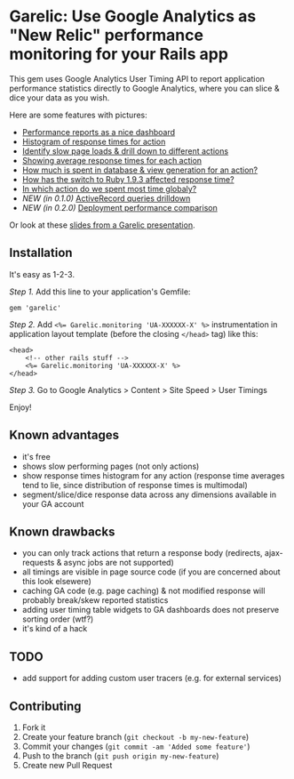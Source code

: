 # Garelic: Use Google Analytics as "New Relic" performance monitoring for your Rails app

This gem uses Google Analytics User Timing API to report application performance statistics directly to Google Analytics, where you can slice & dice your data as you wish.

Here are some features with pictures:

- [Performance reports as a nice dashboard](http://twitpic.com/b0gt4j/full)
- [Histogram of response times for action](http://twitpic.com/b0gv6e/full)
- [Identify slow page loads & drill down to different actions](http://twitpic.com/b0gump/full)
- [Showing average response times for each action](http://twitpic.com/b0gwkx/full)
- [How much is spent in database & view generation for an action?](http://twitpic.com/b0h062/full)
- [How has the switch to Ruby 1.9.3 affected response time?](http://twitpic.com/b11mxm/full)
- [In which action do we spent most time globaly?](http://twitpic.com/b15l7j/full)
- *NEW (in 0.1.0)* [ActiveRecord queries drilldown](http://twitpic.com/b2o26x/full)
- *NEW (in 0.2.0)* [Deployment performance comparison](http://twitpic.com/b8ai3l/full)

Or look at these [slides from a Garelic presentation](http://www.slideshare.net/jsuchal/garelic-google-analytics-as-app-performance-monitoring).

## Installation

It's easy as 1-2-3.

*Step 1.* Add this line to your application's Gemfile:

    gem 'garelic'

*Step 2.* Add `<%= Garelic.monitoring 'UA-XXXXXX-X' %>` instrumentation in application layout template (before the closing `</head>` tag) like this:

    <head>
        <!-- other rails stuff -->
        <%= Garelic.monitoring 'UA-XXXXXX-X' %>
    </head>

*Step 3.* Go to Google Analytics > Content > Site Speed > User Timings

Enjoy!

## Known advantages

- it's free
- shows slow performing pages (not only actions)
- show response times histogram for any action (response time averages tend to lie, since distribution of response times is multimodal)
- segment/slice/dice response data across any dimensions available in your GA account

## Known drawbacks

- you can only track actions that return a response body (redirects, ajax-requests & async jobs are not supported)
- all timings are visible in page source code (if you are concerned about this look elsewere)
- caching GA code (e.g. page caching) & not modified response will probably break/skew reported statistics
- adding user timing table widgets to GA dashboards does not preserve sorting order (wtf?)
- it's kind of a hack

## TODO

- add support for adding custom user tracers (e.g. for external services)

## Contributing

1. Fork it
2. Create your feature branch (`git checkout -b my-new-feature`)
3. Commit your changes (`git commit -am 'Added some feature'`)
4. Push to the branch (`git push origin my-new-feature`)
5. Create new Pull Request

